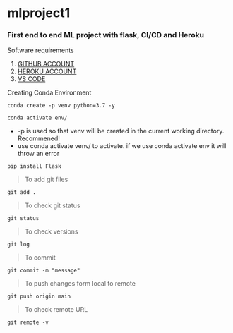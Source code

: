 # mlproject1
### First end to end ML project with flask, CI/CD and Heroku 

Software requirements
1. [GITHUB ACCOUNT](https://github.com/)
2. [HEROKU ACCOUNT](https://dashboard.heroku.com/apps)
3. [VS CODE](https://dashboard.heroku.com/apps)

Creating Conda Environment
```
conda create -p venv python=3.7 -y
```
```
conda activate env/
```

* -p is used so that venv will be created in the current working directory. Recommened!
* use conda activate venv/ to activate. if we use conda activate env it will throw an error

```
pip install Flask
```

> To add git files
```
git add .
```
> To check git status
```
git status
```
> To check versions
```
git log
```
> To commit
```
git commit -m "message"
```
> To push changes form local to remote
```
git push origin main
```
> To check remote URL
```
git remote -v
```